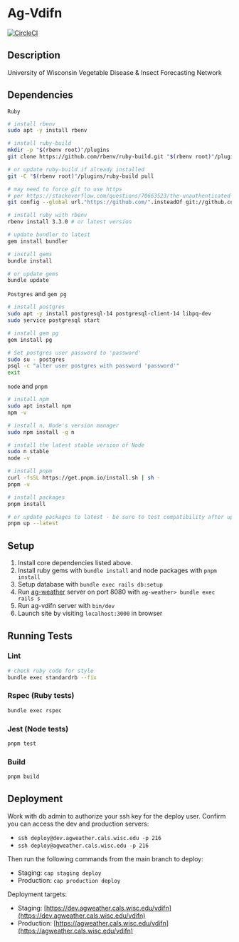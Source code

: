 # Ag-Vdifn

[![CircleCI](https://dl.circleci.com/status-badge/img/gh/uwent/ag-vdifn/tree/main.svg?style=svg)](https://dl.circleci.com/status-badge/redirect/gh/uwent/ag-vdifn/tree/main)

## Description

University of Wisconsin Vegetable Disease & Insect Forecasting Network

## Dependencies

`Ruby`
```bash
# install rbenv
sudo apt -y install rbenv

# install ruby-build
mkdir -p "$(rbenv root)"/plugins
git clone https://github.com/rbenv/ruby-build.git "$(rbenv root)"/plugins/ruby-build

# or update ruby-build if already installed
git -C "$(rbenv root)"/plugins/ruby-build pull

# may need to force git to use https
# per https://stackoverflow.com/questions/70663523/the-unauthenticated-git-protocol-on-port-9418-is-no-longer-supported
git config --global url."https://github.com/".insteadOf git://github.com/

# install ruby with rbenv
rbenv install 3.3.0 # or latest version

# update bundler to latest
gem install bundler

# install gems
bundle install

# or update gems
bundle update
```

`Postgres` and `gem pg`
```bash
# install postgres
sudo apt -y install postgresql-14 postgresql-client-14 libpq-dev
sudo service postgresql start

# install gem pg
gem install pg

# Set postgres user password to 'password'
sudo su - postgres
psql -c "alter user postgres with password 'password'"
exit
```

`node` and `pnpm`
```bash
# install npm
sudo apt install npm
npm -v

# install n, Node's version manager
sudo npm install -g n

# install the latest stable version of Node
sudo n stable
node -v

# install pnpm
curl -fsSL https://get.pnpm.io/install.sh | sh -
pnpm -v

# install packages
pnpm install

# or update packages to latest - be sure to test compatibility after updates
pnpm up --latest
```

## Setup

1. Install core dependencies listed above.
2. Install ruby gems with `bundle install` and node packages with `pnpm install`
3. Setup database with `bundle exec rails db:setup`
4. Run [ag-weather](https://github.com/uwent/ag-weather) server on port 8080 with `ag-weather> bundle exec rails s`
5. Run ag-vdifn server with `bin/dev`
6. Launch site by visiting `localhost:3000` in browser

## Running Tests

### Lint

```bash
# check ruby code for style
bundle exec standardrb --fix
```

### Rspec (Ruby tests)

```bash
bundle exec rspec
```

### Jest (Node tests)

```bash
pnpm test
```

### Build

```bash
pnpm build
```

## Deployment

Work with db admin to authorize your ssh key for the deploy user. Confirm you can access the dev and production servers:

* `ssh deploy@dev.agweather.cals.wisc.edu -p 216`
* `ssh deploy@agweather.cals.wisc.edu -p 216`

Then run the following commands from the main branch to deploy:

* Staging: `cap staging deploy`
* Production: `cap production deploy`

Deployment targets:

* Staging: [https://dev.agweather.cals.wisc.edu/vdifn](https://dev.agweather.cals.wisc.edu/vdifn)
* Production: [https://agweather.cals.wisc.edu/vdifn](https://agweather.cals.wisc.edu/vdifn)

